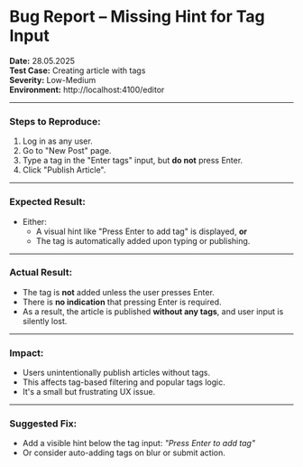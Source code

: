 # Bug Report – Missing Hint for Tag Input

**Date:** 28.05.2025  
**Test Case:** Creating article with tags  
**Severity:** Low-Medium  
**Environment:** http://localhost:4100/editor

---

### Steps to Reproduce:
1. Log in as any user.
2. Go to "New Post" page.
3. Type a tag in the "Enter tags" input, but **do not** press Enter.
4. Click "Publish Article".

---

### Expected Result:
- Either:
  - A visual hint like "Press Enter to add tag" is displayed, **or**
  - The tag is automatically added upon typing or publishing.

---

### Actual Result:
- The tag is **not** added unless the user presses Enter.
- There is **no indication** that pressing Enter is required.
- As a result, the article is published **without any tags**, and user input is silently lost.

---

### Impact:
- Users unintentionally publish articles without tags.
- This affects tag-based filtering and popular tags logic.
- It's a small but frustrating UX issue.

---

### Suggested Fix:
- Add a visible hint below the tag input: _"Press Enter to add tag"_
- Or consider auto-adding tags on blur or submit action.
